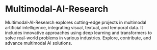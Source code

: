 # Multimodal-AI-Research
Multimodal-AI-Research explores cutting-edge projects in multimodal artificial intelligence, integrating visual, textual, and temporal data. It includes innovative approaches using deep learning and transformers to solve real-world problems in various industries. Explore, contribute, and advance multimodal AI solutions.
